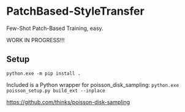 # PatchBased-StyleTransfer
Few-Shot Patch-Based Training, easy.

WORK IN PROGRESS!!!

## Setup

`python.exe -m pip install .`

Included is a Python wrapper for poisson_disk_sampling: `python.exe poisson_setup.py build_ext --inplace`

https://github.com/thinks/poisson-disk-sampling

